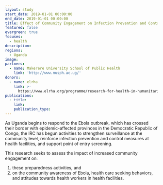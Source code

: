 ```yaml
---
layout: study
start_date: 2019-01-01 00:00:00
end_date: 2019-01-01 00:00:00
title: Effect of Community Engagement on Infection Prevention and Control for Ebola
featured: false
evergreen: true
focuses:
  - health
description:
regions:
  - Uganda
image:
partners:
  - name: Makerere University School of Public Health
    link: 'http://www.musph.ac.ug/'
donors:
  - name: elrha
    link: >-
      https://www.elrha.org/programme/research-for-health-in-humanitarian-crises/
publications:
  - title:
    link:
    publication_type:
---
```


As Uganda begins to respond to the Ebola outbreak, which has crossed their border with epidemic-affected provinces in the Democratic Republic of Congo, the IRC has begun activities to strengthen surveillance at the community level, reinforce infection prevention and control measures at health facilities, and support point of entry screening.

This research seeks to assess the impact of increased community engagement on:&nbsp;

1. these preparedness activities, and
2. on the community awareness of Ebola, health care seeking behaviors, and attitudes towards health workers in health facilities.